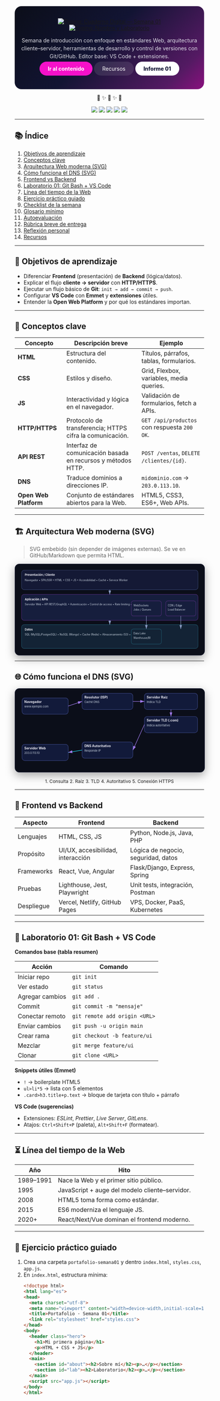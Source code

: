 <!-- ========================================================= -->
<!-- 🪐 HERO OSCURO con animaciones de typing (se renderiza en GitHub/MD con HTML embebido) -->
<!-- ========================================================= -->

<div align="center" style="background: linear-gradient(135deg,#0b0e19 0%, #121433 45%, #541a63 85%, #8a107e 100%); padding: 32px 16px; border-radius: 18px; color: #eaeaf2;">

  <!-- Título animado -->
  <a href="https://git.io/typing-svg">
    <img src="https://readme-typing-svg.herokuapp.com?color=EAEAF2&size=32&center=true&vCenter=true&width=900&lines=📘+Cuaderno+Digital+—+Semana+01;Fundamentos+de+la+Tecnolog%C3%ADa+Web" alt="Typing: Cuaderno Digital — Semana 01"/>
  </a>

  <!-- Nombre + Laboratorio animados -->
  <br/>
  <a href="https://git.io/typing-svg">
    <img src="https://readme-typing-svg.herokuapp.com?color=B8F5FF&size=20&center=true&vCenter=true&width=900&lines=👨‍🎓+Estudiante:+Macha+Pariona+Angel+Yoelver;💻+Laboratorio:+Git+Bash+%2B+Visual+Studio+Code" alt="Typing: Nombre y Laboratorio"/>
  </a>

  <p style="max-width: 880px; margin: 14px auto 0; line-height: 1.5; opacity:.95">
    Semana de introducción con enfoque en estándares Web, arquitectura cliente–servidor, herramientas de desarrollo y control de versiones con Git/GitHub. Editor base: VS Code + extensiones.
  </p>

  <p>
    <a href="#contenido" style="background:#f511c9;padding:10px 22px;border-radius:24px;color:#fff;text-decoration:none;font-weight:700">Ir al contenido</a>
    <a href="#recursos" style="background:#ffffff1a;padding:10px 22px;border-radius:24px;color:#fff;text-decoration:none;">Recursos</a>
    <a href="https://github.com/" style="background:#fff;padding:10px 22px;border-radius:24px;color:#121433;text-decoration:none;font-weight:800">Informe 01</a>
  </p>
</div>

<p align="center">🌌 ✨ 🚀 ✨ 🌌</p>

<!-- Badges -->
<p align="center">
  <img src="https://img.shields.io/badge/HTML5-%230b0e19?logo=html5&logoColor=E44D26&labelColor=1f233e&style=for-the-badge"/>
  <img src="https://img.shields.io/badge/CSS3-%230b0e19?logo=css3&logoColor=1572B6&labelColor=1f233e&style=for-the-badge"/>
  <img src="https://img.shields.io/badge/JavaScript-%230b0e19?logo=javascript&logoColor=F7DF1E&labelColor=1f233e&style=for-the-badge"/>
  <img src="https://img.shields.io/badge/Git-%230b0e19?logo=git&logoColor=F05032&labelColor=1f233e&style=for-the-badge"/>
  <img src="https://img.shields.io/badge/VS%20Code-%230b0e19?logo=visualstudiocode&logoColor=22A7F2&labelColor=1f233e&style=for-the-badge"/>
</p>

---

## 📚 Índice
1. [Objetivos de aprendizaje](#objetivos-de-aprendizaje)
2. [Conceptos clave](#conceptos-clave)
3. [Arquitectura Web moderna (SVG)](#arquitectura-web-moderna-svg)
4. [Cómo funciona el DNS (SVG)](#cómo-funciona-el-dns-svg)
5. [Frontend vs Backend](#frontend-vs-backend)
6. [Laboratorio 01: Git Bash + VS Code](#laboratorio-01-git-bash--vs-code)
7. [Línea del tiempo de la Web](#línea-del-tiempo-de-la-web)
8. [Ejercicio práctico guiado](#ejercicio-práctico-guiado)
9. [Checklist de la semana](#checklist-de-la-semana)
10. [Glosario mínimo](#glosario-mínimo)
11. [Autoevaluación](#autoevaluación)
12. [Rúbrica breve de entrega](#rúbrica-breve-de-entrega)
13. [Reflexión personal](#reflexión-personal)
14. [Recursos](#recursos)

---

## 🎯 Objetivos de aprendizaje
- Diferenciar **Frontend** (presentación) de **Backend** (lógica/datos).
- Explicar el flujo **cliente → servidor** con **HTTP/HTTPS**.
- Ejecutar un flujo básico de **Git**: `init → add → commit → push`.
- Configurar **VS Code** con **Emmet** y **extensiones** útiles.
- Entender la **Open Web Platform** y por qué los estándares importan.

---

## 🧠 Conceptos clave
| Concepto | Descripción breve | Ejemplo |
|---|---|---|
| **HTML** | Estructura del contenido. | Títulos, párrafos, tablas, formularios. |
| **CSS** | Estilos y diseño. | Grid, Flexbox, variables, media queries. |
| **JS** | Interactividad y lógica en el navegador. | Validación de formularios, fetch a APIs. |
| **HTTP/HTTPS** | Protocolo de transferencia; HTTPS cifra la comunicación. | `GET /api/productos` con respuesta `200 OK`. |
| **API REST** | Interfaz de comunicación basada en recursos y métodos HTTP. | `POST /ventas`, `DELETE /clientes/{id}`. |
| **DNS** | Traduce dominios a direcciones IP. | `midominio.com` → `203.0.113.10`. |
| **Open Web Platform** | Conjunto de estándares abiertos para la Web. | HTML5, CSS3, ES6+, Web APIs. |

---

## 🏗️ Arquitectura Web moderna (SVG)
> SVG embebido (sin depender de imágenes externas). Se ve en GitHub/Markdown que permita HTML.

<div align="center">

<svg width="880" height="420" viewBox="0 0 880 420" xmlns="http://www.w3.org/2000/svg" style="max-width:100%;background:#0b0e19;border:1px solid #24283f;border-radius:12px;box-shadow:0 8px 24px rgba(0,0,0,.35)">
  <style>
    .cap{font:700 13px Inter, Arial; fill:#eaeaf2}
    .tx{font:12px Inter, Arial; fill:#cbd5e1}
    .bx1{fill:#141935;stroke:#34406a;stroke-width:2}
    .bx2{fill:#161e3d;stroke:#4b2b74;stroke-width:2}
    .bx3{fill:#132335;stroke:#1e5166;stroke-width:2}
    .ln{stroke:#8a9cc3;stroke-width:2;marker-end:url(#m)}
  </style>
  <defs>
    <marker id="m" markerWidth="10" markerHeight="10" refX="9" refY="3" orient="auto">
      <path d="M0,0 L0,6 L9,3 z" fill="#8a9cc3"/>
    </marker>
  </defs>

  <!-- Presentación -->
  <rect class="bx1" x="30" y="28" width="820" height="90" rx="12"/>
  <text class="cap" x="45" y="55">Presentación / Cliente</text>
  <text class="tx"  x="45" y="78">Navegador • SPA/SSR • HTML • CSS • JS • Accesibilidad • Caché • Service Worker</text>

  <!-- Aplicación -->
  <rect class="bx2" x="30" y="140" width="820" height="120" rx="12"/>
  <text class="cap" x="45" y="168">Aplicación / APIs</text>
  <text class="tx"  x="45" y="190">Servidor Web • API REST/GraphQL • Autenticación • Control de acceso • Rate limiting • Logs</text>
  <rect class="bx2" x="540" y="170" width="140" height="70" rx="10"/>
  <text class="tx" x="550" y="195">WebSockets</text>
  <text class="tx" x="550" y="215">Jobs / Queues</text>
  <rect class="bx2" x="700" y="170" width="140" height="70" rx="10"/>
  <text class="tx" x="710" y="195">CDN / Edge</text>
  <text class="tx" x="710" y="215">Load Balancer</text>

  <!-- Datos -->
  <rect class="bx3" x="30" y="280" width="820" height="110" rx="12"/>
  <text class="cap" x="45" y="308">Datos</text>
  <text class="tx"  x="45" y="330">SQL (MySQL/PostgreSQL) • NoSQL (Mongo) • Cache (Redis) • Almacenamiento (S3) • Analytics</text>
  <rect class="bx3" x="540" y="300" width="140" height="70" rx="10"/>
  <text class="tx" x="550" y="325">Data Lake</text>
  <text class="tx" x="550" y="345">Warehouse/BI</text>

  <!-- Líneas -->
  <line class="ln" x1="440" y1="118" x2="440" y2="140"/>
  <line class="ln" x1="440" y1="260" x2="440" y2="280"/>
  <line class="ln" x1="610" y1="240" x2="610" y2="300"/>
  <line class="ln" x1="770" y1="240" x2="770" y2="300"/>
</svg>

</div>

---

## 🌐 Cómo funciona el DNS (SVG)
<div align="center">

<svg width="820" height="360" viewBox="0 0 820 360" xmlns="http://www.w3.org/2000/svg" style="max-width:100%;background:#0b0e19;border:1px solid #24283f;border-radius:12px;box-shadow:0 8px 24px rgba(0,0,0,.35)">
  <style>
    .box{fill:#121a3a;stroke:#36417a;stroke-width:2}
    .title{font:700 14px Inter, Arial; fill:#eaeaf2}
    .text{font:12px Inter, Arial; fill:#cbd5e1}
    .arrow{stroke:#9f7aea;stroke-width:2;marker-end:url(#a)}
    .arrow2{stroke:#22d3ee;stroke-width:2;marker-end:url(#a)}
  </style>
  <defs>
    <marker id="a" markerWidth="10" markerHeight="10" refX="9" refY="3" orient="auto">
      <path d="M0,0 L0,6 L9,3 z" fill="#9f7aea"/>
    </marker>
  </defs>

  <rect class="box" x="30"  y="40"  width="200" height="70" rx="12"/>
  <text class="title" x="40" y="62">Navegador</text>
  <text class="text"  x="40" y="82">www.ejemplo.com</text>

  <rect class="box" x="290" y="20"  width="220" height="70" rx="12"/>
  <text class="title" x="300" y="42">Resolutor (ISP)</text>
  <text class="text"  x="300" y="62">Caché DNS</text>

  <rect class="box" x="560" y="20"  width="230" height="70" rx="12"/>
  <text class="title" x="570" y="42">Servidor Raíz</text>
  <text class="text"  x="570" y="62">Indica TLD</text>

  <rect class="box" x="560" y="120" width="230" height="70" rx="12"/>
  <text class="title" x="570" y="142">Servidor TLD (.com)</text>
  <text class="text"  x="570" y="162">Indica autoritativo</text>

  <rect class="box" x="290" y="230" width="220" height="70" rx="12"/>
  <text class="title" x="300" y="252">DNS Autoritativo</text>
  <text class="text"  x="300" y="272">Responde IP</text>

  <rect class="box" x="30"  y="240" width="200" height="70" rx="12"/>
  <text class="title" x="40" y="262">Servidor Web</text>
  <text class="text"  x="40" y="282">203.0.113.10</text>

  <!-- Flechas -->
  <line class="arrow"  x1="230" y1="75" x2="290" y2="55"/>
  <line class="arrow"  x1="510" y1="55" x2="560" y2="55"/>
  <line class="arrow"  x1="675" y1="90" x2="675" y2="120"/>
  <line class="arrow"  x1="560" y1="155" x2="510" y2="265"/>
  <line class="arrow2" x1="290" y1="265" x2="230" y2="275"/>

  <!-- Pasos -->
  <text class="text" x="250" y="45">1. Consulta</text>
  <text class="text" x="520" y="40">2. Raíz</text>
  <text class="text" x="688" y="112">3. TLD</text>
  <text class="text" x="522" y="210">4. Autoritativo</text>
  <text class="text" x="115" y="225">5. Conexión HTTPS</text>
</svg>

</div>

---

## 🧭 Frontend vs Backend
| Aspecto | Frontend | Backend |
|---|---|---|
| Lenguajes | HTML, CSS, JS | Python, Node.js, Java, PHP |
| Propósito | UI/UX, accesibilidad, interacción | Lógica de negocio, seguridad, datos |
| Frameworks | React, Vue, Angular | Flask/Django, Express, Spring |
| Pruebas | Lighthouse, Jest, Playwright | Unit tests, integración, Postman |
| Despliegue | Vercel, Netlify, GitHub Pages | VPS, Docker, PaaS, Kubernetes |

---

## 🔧 Laboratorio 01: Git Bash + VS Code
**Comandos base (tabla resumen)**

| Acción | Comando |
|---|---|
| Iniciar repo | `git init` |
| Ver estado | `git status` |
| Agregar cambios | `git add .` |
| Commit | `git commit -m "mensaje"` |
| Conectar remoto | `git remote add origin <URL>` |
| Enviar cambios | `git push -u origin main` |
| Crear rama | `git checkout -b feature/ui` |
| Mezclar | `git merge feature/ui` |
| Clonar | `git clone <URL>` |

**Snippets útiles (Emmet)**
- `!` → boilerplate HTML5  
- `ul>li*5` → lista con 5 elementos  
- `.card>h3.title+p.text` → bloque de tarjeta con título + párrafo

**VS Code (sugerencias)**
- Extensiones: *ESLint*, *Prettier*, *Live Server*, *GitLens*.  
- Atajos: `Ctrl+Shift+P` (paleta), `Alt+Shift+F` (formatear).

---

## ⏳ Línea del tiempo de la Web
| Año | Hito |
|---|---|
| 1989–1991 | Nace la Web y el primer sitio público. |
| 1995 | JavaScript + auge del modelo cliente–servidor. |
| 2008 | HTML5 toma forma como estándar. |
| 2015 | ES6 moderniza el lenguaje JS. |
| 2020+ | React/Next/Vue dominan el frontend moderno. |

---

## 🧪 Ejercicio práctico guiado
1. Crea una carpeta `portafolio-semana01` y dentro `index.html`, `styles.css`, `app.js`.  
2. En `index.html`, estructura mínima:
   ```html
   <!doctype html>
   <html lang="es">
   <head>
     <meta charset="utf-8">
     <meta name="viewport" content="width=device-width,initial-scale=1">
     <title>Portafolio · Semana 01</title>
     <link rel="stylesheet" href="styles.css">
   </head>
   <body>
     <header class="hero">
       <h1>Mi primera página</h1>
       <p>HTML + CSS + JS</p>
     </header>
     <main>
       <section id="about"><h2>Sobre mí</h2><p>…</p></section>
       <section id="lab"><h2>Laboratorio</h2><p>…</p></section>
     </main>
     <script src="app.js"></script>
   </body>
   </html>

